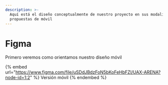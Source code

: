 ```yaml
---
description: >-
  Aquí está el diseño conceptualmente de nuestro proyecto en sus modalidades
  propuestas de móvil
---
```


# Figma

Primero veremos como orientamos nuestro diseño móvil

{% embed url="https://www.figma.com/file/uSDdJBdzFoN5bKoFeHbFZl/UAX-ARENA?node-id=1:2" %}
Versión móvil
{% endembed %}
